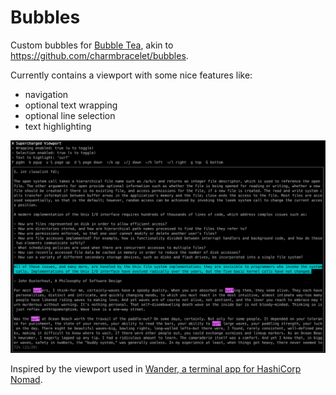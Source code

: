 Bubbles
=======

Custom bubbles for [Bubble Tea](https://github.com/charmbracelet/bubbletea), akin to https://github.com/charmbracelet/bubbles.

Currently contains a viewport with some nice features like:

* navigation
* optional text wrapping
* optional line selection
* text highlighting

![](./viewport.png)

Inspired by the viewport used in [Wander, a terminal app for HashiCorp Nomad](https://github.com/robinovitch61/wander).
